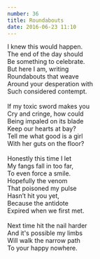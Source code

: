 ```yaml
---
number: 36
title: Roundabouts
date: 2016-06-23 11:10
---
```


I knew this would happen.<br>
The end of the day should<br>
Be something to celebrate.<br>
But here I am, writing<br>
Roundabouts that weave<br>
Around your desperation with<br>
Such considered contempt.<br>
<br>
If my toxic sword makes you<br>
Cry and cringe, how could<br>
Being impaled on its blade<br>
Keep our hearts at bay?<br>
Tell me what good is a girl<br>
With her guts on the floor?<br>
<br>
Honestly this time I let<br>
My fangs fall in too far,<br>
To even force a smile.<br>
Hopefully the venom<br>
That poisoned my pulse<br>
Hasn’t hit you yet,<br>
Because the antidote<br>
Expired when we first met.<br>
<br>
Next time hit the nail harder<br>
And it's possible my limbs<br>
Will walk the narrow path<br>
To your happy nowhere.<br>